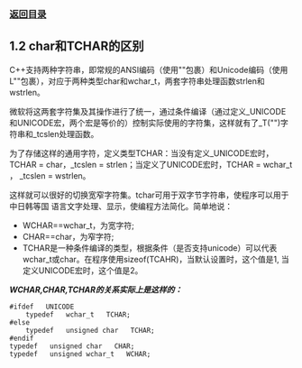 ### [返回目录](0.目录.md)

## 1.2 char和TCHAR的区别

<p>C++支持两种字符串，即常规的ANSI编码（使用""包裹）和Unicode编码（使用L""包裹），对应于两种类型char和wchar_t，两套字符串处理函数strlen和wstrlen。</p>

<p>微软将这两套字符集及其操作进行了统一，通过条件编译（通过定义_UNICODE和UNICODE宏，两个宏是等价的）控制实际使用的字符集，这样就有了_T("")字符串和_tcslen处理函数。</p>

<p>为了存储这样的通用字符，定义类型TCHAR：当没有定义_UNICODE宏时，TCHAR = char，_tcslen = strlen；当定义了UNICODE宏时，TCHAR = wchar_t ， _tcslen = wstrlen。</p>

<p>这样就可以很好的切换宽窄字符集。tchar可用于双字节字符串，使程序可以用于中日韩等国 语言文字处理、显示，使编程方法简化。简单地说：</p>

- WCHAR==wchar_t，为宽字符;
- CHAR==char，为窄字符; 
- TCHAR是一种条件编译的类型，根据条件（是否支持unicode）可以代表wchar_t或char。在程序使用sizeof(TCAHR)，当默认设置时，这个值是1,
当定义UNICODE宏时，这个值是2。

***WCHAR,CHAR,TCHAR的关系实际上是这样的：***

<pre><code>#ifdef   UNICODE    
    typedef   wchar_t   TCHAR;    
#else    
    typedef   unsigned char   TCHAR;    
#endif    
typedef   unsigned char   CHAR;    
typedef   unsigned wchar_t   WCHAR; 
</code></pre>
